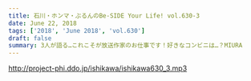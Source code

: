 ```yaml
---
title: 石川・ホンマ・ぶるんのBe-SIDE Your Life! vol.630-3
date: June 22, 2018
tags: ['2018', 'June 2018', 'vol.630']
draft: false
summary: 3人が語る…これこそが放送作家のお仕事です！好きなコンビニは…？MIURA
---
```


http://project-phi.ddo.jp/ishikawa/ishikawa630_3.mp3